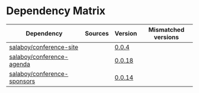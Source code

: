 # Dependency Matrix

Dependency | Sources | Version | Mismatched versions
---------- | ------- | ------- | -------------------
[salaboy/conference-site](https://github.com/salaboy/conference-site.git) |  | [0.0.4](https://github.com/salaboy/conference-site/releases/tag/v0.0.4) | 
[salaboy/conference-agenda](https://github.com/salaboy/conference-agenda.git) |  | [0.0.18](https://github.com/salaboy/conference-agenda/releases/tag/v0.0.18) | 
[salaboy/conference-sponsors](https://github.com/salaboy/conference-sponsors.git) |  | [0.0.14](https://github.com/salaboy/conference-sponsors/releases/tag/v0.0.14) | 
